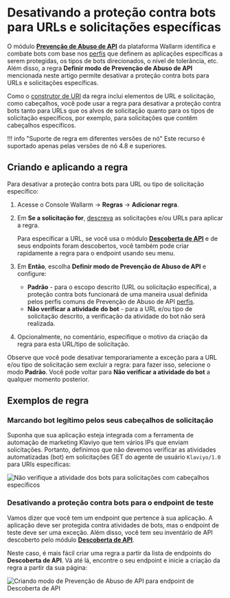 # Desativando a proteção contra bots para URLs e solicitações específicas

O módulo [**Prevenção de Abuso de API**](../../about-wallarm/api-abuse-prevention.md) da plataforma Wallarm identifica e combate bots com base nos [perfis](../../user-guides/api-abuse-prevention.md) que definem as aplicações específicas a serem protegidas, os tipos de bots direcionados, o nível de tolerância, etc. Além disso, a regra **Definir modo de Prevenção de Abuso de API** mencionada neste artigo permite desativar a proteção contra bots para URLs e solicitações específicas.

Como o [construtor de URI](../../user-guides/rules/add-rule.md#uri-constructor) da regra inclui elementos de URL e solicitação, como cabeçalhos, você pode usar a regra para desativar a proteção contra bots tanto para URLs que os alvos de solicitação quanto para os tipos de solicitação específicos, por exemplo, para solicitações que contêm cabeçalhos específicos.

!!! info "Suporte de regra em diferentes versões de nó"
    Este recurso é suportado apenas pelas versões de nó 4.8 e superiores.

## Criando e aplicando a regra

Para desativar a proteção contra bots para URL ou tipo de solicitação específico:

1. Acesse o Console Wallarm → **Regras** → **Adicionar regra**.
1. Em **Se a solicitação for**, [descreva](../../user-guides/rules/add-rule.md#uri-constructor) as solicitações e/ou URLs para aplicar a regra.

    Para especificar a URL, se você usa o módulo [**Descoberta de API**](../../about-wallarm/api-discovery.md) e de seus endpoints foram descobertos, você também pode criar rapidamente a regra para o endpoint usando seu menu.

1. Em **Então**, escolha **Definir modo de Prevenção de Abuso de API** e configure:

   * **Padrão** - para o escopo descrito (URL ou solicitação específica), a proteção contra bots funcionará de uma maneira usual definida pelos perfis comuns de Prevenção de Abuso de API [perfis](../../user-guides/api-abuse-prevention.md).
   * **Não verificar a atividade do bot** - para a URL e/ou tipo de solicitação descrito, a verificação da atividade do bot não será realizada.
  
1. Opcionalmente, no comentário, especifique o motivo da criação da regra para esta URL/tipo de solicitação.

Observe que você pode desativar temporariamente a exceção para a URL e/ou tipo de solicitação sem excluir a regra: para fazer isso, selecione o modo **Padrão**. Você pode voltar para **Não verificar a atividade do bot** a qualquer momento posterior.

## Exemplos de regra

### Marcando bot legítimo pelos seus cabeçalhos de solicitação

Suponha que sua aplicação esteja integrada com a ferramenta de automação de marketing Klaviyo que tem vários IPs que enviam solicitações. Portanto, definimos que não devemos verificar as atividades automatizadas (bot) em solicitações GET do agente de usuário `Klaviyo/1.0` para URIs específicas:

![Não verifique a atividade dos bots para solicitações com cabeçalhos específicos](../../images/user-guides/rules/api-abuse-url-request.png)

### Desativando a proteção contra bots para o endpoint de teste

Vamos dizer que você tem um endpoint que pertence à sua aplicação. A aplicação deve ser protegida contra atividades de bots, mas o endpoint de teste deve ser uma exceção. Além disso, você tem seu inventário de API descoberto pelo módulo [**Descoberta de API**](../../about-wallarm/api-discovery.md). 

Neste caso, é mais fácil criar uma regra a partir da lista de endpoints do **Descoberta de API**. Vá até lá, encontre o seu endpoint e inicie a criação da regra a partir da sua página:

![Criando modo de Prevenção de Abuso de API para endpoint de Descoberta de API](../../images/user-guides/rules/api-abuse-url.png)
